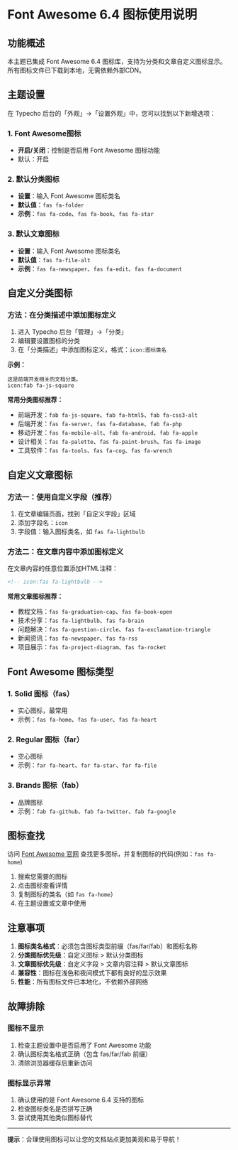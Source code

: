 # Font Awesome 6.4 图标使用说明

## 功能概述

本主题已集成 Font Awesome 6.4 图标库，支持为分类和文章自定义图标显示。所有图标文件已下载到本地，无需依赖外部CDN。

## 主题设置

在 Typecho 后台的「外观」->「设置外观」中，您可以找到以下新增选项：

### 1. Font Awesome图标
- **开启/关闭**：控制是否启用 Font Awesome 图标功能
- 默认：开启

### 2. 默认分类图标
- **设置**：输入 Font Awesome 图标类名
- **默认值**：`fas fa-folder`
- **示例**：`fas fa-code`、`fas fa-book`、`fas fa-star`

### 3. 默认文章图标
- **设置**：输入 Font Awesome 图标类名
- **默认值**：`fas fa-file-alt`
- **示例**：`fas fa-newspaper`、`fas fa-edit`、`fas fa-document`

## 自定义分类图标

### 方法：在分类描述中添加图标定义

1. 进入 Typecho 后台「管理」->「分类」
2. 编辑要设置图标的分类
3. 在「分类描述」中添加图标定义，格式：`icon:图标类名`

**示例：**
```
这是前端开发相关的文档分类。
icon:fab fa-js-square
```

**常用分类图标推荐：**
- 前端开发：`fab fa-js-square`、`fab fa-html5`、`fab fa-css3-alt`
- 后端开发：`fas fa-server`、`fas fa-database`、`fab fa-php`
- 移动开发：`fas fa-mobile-alt`、`fab fa-android`、`fab fa-apple`
- 设计相关：`fas fa-palette`、`fas fa-paint-brush`、`fas fa-image`
- 工具软件：`fas fa-tools`、`fas fa-cog`、`fas fa-wrench`

## 自定义文章图标

### 方法一：使用自定义字段（推荐）

1. 在文章编辑页面，找到「自定义字段」区域
2. 添加字段名：`icon`
3. 字段值：输入图标类名，如 `fas fa-lightbulb`

### 方法二：在文章内容中添加图标定义

在文章内容的任意位置添加HTML注释：
```html
<!-- icon:fas fa-lightbulb -->
```

**常用文章图标推荐：**
- 教程文档：`fas fa-graduation-cap`、`fas fa-book-open`
- 技术分享：`fas fa-lightbulb`、`fas fa-brain`
- 问题解决：`fas fa-question-circle`、`fas fa-exclamation-triangle`
- 新闻资讯：`fas fa-newspaper`、`fas fa-rss`
- 项目展示：`fas fa-project-diagram`、`fas fa-rocket`

## Font Awesome 图标类型

### 1. Solid 图标（fas）
- 实心图标，最常用
- 示例：`fas fa-home`、`fas fa-user`、`fas fa-heart`

### 2. Regular 图标（far）
- 空心图标
- 示例：`far fa-heart`、`far fa-star`、`far fa-file`

### 3. Brands 图标（fab）
- 品牌图标
- 示例：`fab fa-github`、`fab fa-twitter`、`fab fa-google`

## 图标查找

访问 [Font Awesome 官网](https://fontawesome.com/icons) 查找更多图标，并复制图标的代码(例如：`fas fa-home`)
1. 搜索您需要的图标
2. 点击图标查看详情
3. 复制图标的类名（如 `fas fa-home`）
4. 在主题设置或文章中使用

## 注意事项

1. **图标类名格式**：必须包含图标类型前缀（fas/far/fab）和图标名称
2. **分类图标优先级**：自定义图标 > 默认分类图标
3. **文章图标优先级**：自定义字段 > 文章内容注释 > 默认文章图标
4. **兼容性**：图标在浅色和夜间模式下都有良好的显示效果
5. **性能**：所有图标文件已本地化，不依赖外部网络

## 故障排除

### 图标不显示
1. 检查主题设置中是否启用了 Font Awesome 功能
2. 确认图标类名格式正确（包含 fas/far/fab 前缀）
3. 清除浏览器缓存后重新访问

### 图标显示异常
1. 确认使用的是 Font Awesome 6.4 支持的图标
2. 检查图标类名是否拼写正确
3. 尝试使用其他类似图标替代

---

**提示**：合理使用图标可以让您的文档站点更加美观和易于导航！